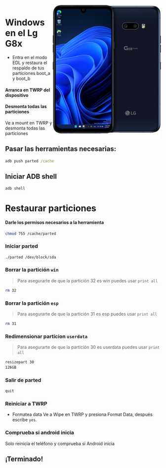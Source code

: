  <img align="right" src="https://github.com/Icesito68/Port-Windows-11-Lg-G8x/blob/Lg-G8x/mh2lm.png" width="350" alt="Windows 11 Running On A Lg G8x">


# Windows en el Lg G8x

- Entra en el modo EDL y restaura el respaldo de tus particiones boot_a y boot_b

#### Arranca en TWRP del dispositivo

#### Desmonta todas las particiones
Ve a mount en TWRP y desmonta todas las particiones

## Pasar las herramientas necesarias:
```cmd
adb push parted /cache
```

## Iniciar ADB shell
```cmd
adb shell
```

# Restaurar particiones
#### Darle los permisos necesarios a la herramienta
```sh
chmod 755 /cache/parted
```


### Iniciar parted
```sh
./parted /dev/block/sda
```

### Borrar la partición `win` 
>Para asegurarte de que la partición 32 es win puedes usar
>  `print all`
```sh
rm 32
```

### Borrar la partición `esp` 
>Para asegurarte de que la partición 31 es esp puedes usar
>  `print all`
```sh
rm 31
```

### Redimensionar particion `userdata`
>Para asegurarte de que la partición 30 es userdata puedes usar
>  `print all`
```sh
resizepart 30
126GB
```

### Salir de parted
```sh
quit
```

### Reiniciar a TWRP

- Formatea data
Ve a Wipe en TWRP y presiona Format Data, 
después escribe `yes`.

### Comprueba si android inicia
Solo reinicia el teléfono y comprueba si Android inicia

## ¡Terminado!
